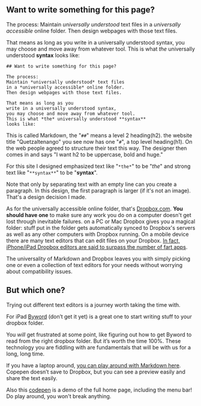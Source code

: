 ## Want to write something for this page?

The process: Maintain *universally understood* text files in a *universally accessible* online folder. Then design webpages with those text files.

That means as long as you write in a universally understood syntax, you may choose and move away from whatever tool. This is what *the* universally understood **syntax** looks like:

	## Want to write something for this page?

	The process: 
	Maintain *universally understood* text files 
	in a *universally accessible* online folder. 
	Then design webpages with those text files.

	That means as long as you 
	write in a universally understood syntax, 
	you may choose and move away from whatever tool. 
	This is what *the* universally understood **syntax** 
	looks like:
	

This is called Markdown, the "`##`" means a level 2 heading(h2). the website title "Quetzaltenango" you see now has one "`#`", a top level heading(h1). On the web people agreed to structure their text this way. The designer then comes in and says "I want h2 to be uppercase, bold and huge."

For this site I designed emphasized text like "`*the*`" to be "*the*" and strong text like "`**syntax**`" to be "**syntax**".

Note that only by separating text with an empty line can you create a paragraph. In this design, the first paragraph is larger (if it's not an image). That's a design decision I made.

As for the universally accessible online folder, that's [Dropbox.com](http://dropbox.com). **You should have one** to make sure any work you do on a computer doesn't get lost through inevitable failures. on a PC or Mac Dropbox gives you a magical folder: stuff put in the folder gets automatically synced to Dropbox's servers as well as any other computers with Dropbox running. On a mobile device there are many text editors that can edit files on your Dropbox. [In fact, iPhone/iPad Dropbox editors are said to surpass the number of fart apps](http://brettterpstra.com/ios-text-editors/).

The universality of Markdown and Dropbox leaves you with simply picking one or even a collection of text editors for your needs without worrying about compatibility issues. 

## But which one?

Trying out different text editors is a journey worth taking the time with.

For iPad [Byword](http://bywordapp.com) (don’t get it yet) is a great one to start writing stuff to your dropbox folder.  

You *will* get frustrated at some point, like figuring out how to get Byword to read from the right dropbox folder. But it’s worth the time 100%. These technology you are fiddling with are fundamentals that will be with us for a long, long time.

If you have a laptop around, [you can play around with Markdown here](http://codepen.io/pspegg/pen/fitAo). Copepen doesn’t save to Dropbox, but you can see a preview easily and share the text easily.

Also this [codepen](http://codepen.io/pspegg/pen/lwdum) is a demo of the full home page, including the menu bar! Do play around, you won't break anything.

